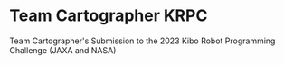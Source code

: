 # Team Cartographer KRPC
Team Cartographer's Submission to the 2023 Kibo Robot Programming Challenge (JAXA and NASA) <br>

